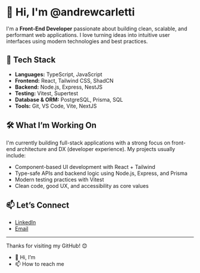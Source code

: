 # 👋 Hi, I'm @andrewcarletti

I'm a **Front-End Developer** passionate about building clean, scalable, and performant web applications. I love turning ideas into intuitive user interfaces using modern technologies and best practices.

## 🚀 Tech Stack

- **Languages:** TypeScript, JavaScript
- **Frontend:** React, Tailwind CSS, ShadCN
- **Backend:** Node.js, Express, NestJS
- **Testing:** Vitest, Supertest
- **Database & ORM:** PostgreSQL, Prisma, SQL
- **Tools:** Git, VS Code, Vite, NextJS

## 🛠️ What I’m Working On

I'm currently building full-stack applications with a strong focus on front-end architecture and DX (developer experience). My projects usually include:

- Component-based UI development with React + Tailwind  
- Type-safe APIs and backend logic using Node.js, Express, and Prisma  
- Modern testing practices with Vitest  
- Clean code, good UX, and accessibility as core values

## 📫 Let’s Connect

- [LinkedIn](https://www.linkedin.com/in/andrewcarletti)  
- [Email](mailto:andrew.carletti25@gmail.com)

---

Thanks for visiting my GitHub! 😊



- 👋 Hi, I’m 
- 📫 How to reach me 

<!---
andrewcarletti/andrewcarletti is a ✨ special ✨ repository because its `README.md` (this file) appears on your GitHub profile.
You can click the Preview link to take a look at your changes.
--->
